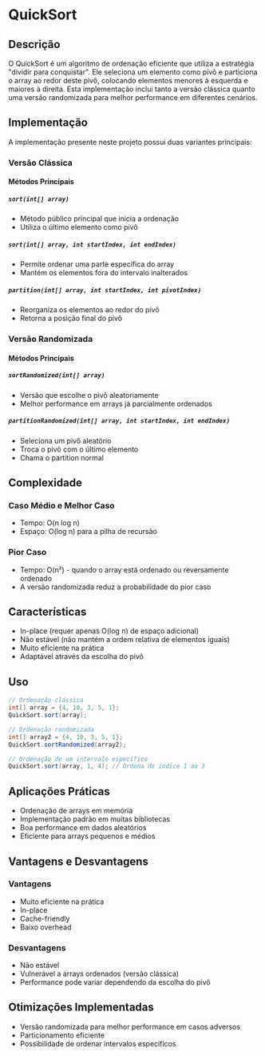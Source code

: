 # QuickSort

## Descrição
O QuickSort é um algoritmo de ordenação eficiente que utiliza a estratégia "dividir para conquistar". Ele seleciona um elemento como pivô e particiona o array ao redor deste pivô, colocando elementos menores à esquerda e maiores à direita. Esta implementação inclui tanto a versão clássica quanto uma versão randomizada para melhor performance em diferentes cenários.

## Implementação

A implementação presente neste projeto possui duas variantes principais:

### Versão Clássica

#### Métodos Principais

##### `sort(int[] array)`
- Método público principal que inicia a ordenação
- Utiliza o último elemento como pivô

##### `sort(int[] array, int startIndex, int endIndex)`
- Permite ordenar uma parte específica do array
- Mantém os elementos fora do intervalo inalterados

##### `partition(int[] array, int startIndex, int pivotIndex)`
- Reorganiza os elementos ao redor do pivô
- Retorna a posição final do pivô

### Versão Randomizada

#### Métodos Principais

##### `sortRandomized(int[] array)`
- Versão que escolhe o pivô aleatoriamente
- Melhor performance em arrays já parcialmente ordenados

##### `partitionRandomized(int[] array, int startIndex, int endIndex)`
- Seleciona um pivô aleatório
- Troca o pivô com o último elemento
- Chama o partition normal

## Complexidade

### Caso Médio e Melhor Caso
- Tempo: O(n log n)
- Espaço: O(log n) para a pilha de recursão

### Pior Caso
- Tempo: O(n²) - quando o array está ordenado ou reversamente ordenado
- A versão randomizada reduz a probabilidade do pior caso

## Características

- In-place (requer apenas O(log n) de espaço adicional)
- Não estável (não mantém a ordem relativa de elementos iguais)
- Muito eficiente na prática
- Adaptável através da escolha do pivô

## Uso

```java
// Ordenação clássica
int[] array = {4, 10, 3, 5, 1};
QuickSort.sort(array);

// Ordenação randomizada
int[] array2 = {4, 10, 3, 5, 1};
QuickSort.sortRandomized(array2);

// Ordenação de um intervalo específico
QuickSort.sort(array, 1, 4); // Ordena do índice 1 ao 3
```

## Aplicações Práticas

- Ordenação de arrays em memória
- Implementação padrão em muitas bibliotecas
- Boa performance em dados aleatórios
- Eficiente para arrays pequenos e médios

## Vantagens e Desvantagens

### Vantagens
- Muito eficiente na prática
- In-place
- Cache-friendly
- Baixo overhead

### Desvantagens
- Não estável
- Vulnerável a arrays ordenados (versão clássica)
- Performance pode variar dependendo da escolha do pivô

## Otimizações Implementadas

- Versão randomizada para melhor performance em casos adversos
- Particionamento eficiente
- Possibilidade de ordenar intervalos específicos
